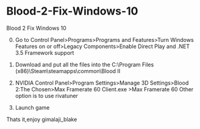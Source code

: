 # Blood-2-Fix-Windows-10
Blood 2 Fix Windows 10 


0. Go to Control Panel>Programs>Programs and Features>Turn Windows Features on or off>Legacy Components>Enable Direct Play and .NET 3.5 Framework support

1. Download and put all the files into the C:\Program Files (x86)\Steam\steamapps\common\Blood II

2. NVIDIA Control Panel>Program Settings>Manage 3D Settings>Blood 2:The Chosen>Max Framerate 60
   Client.exe >Max Framerate 60
   Other option is to use rivatuner
3. Launch game

Thats it,enjoy 
gimalaji_blake
